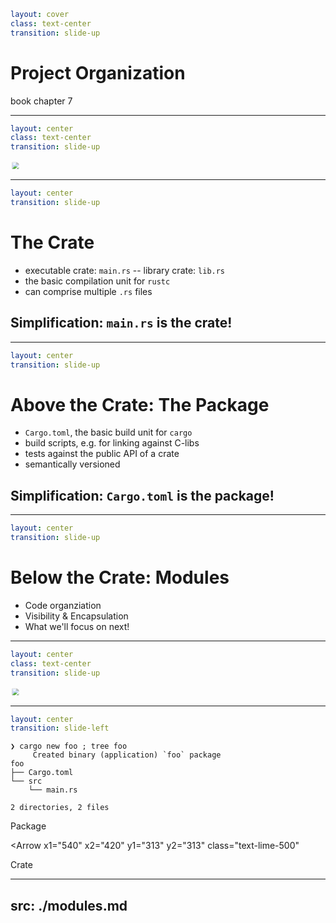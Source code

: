 ```yaml
layout: cover
class: text-center
transition: slide-up
```

# Project Organization

book chapter 7

<Nr />

---

```yaml
layout: center
class: text-center
transition: slide-up
```

<img
    src="/proj_org.png"
    style="transform: scale(0.7,0.7)"
/>

<Nr />

---

```yaml
layout: center
transition: slide-up
```

# The Crate

- executable crate: `main.rs` -- library crate: `lib.rs`
- the basic compilation unit for `rustc`
- can comprise multiple `.rs` files

## Simplification: `main.rs` is the crate!

<Nr />

---

```yaml
layout: center
transition: slide-up
```

# Above the Crate: The Package

- `Cargo.toml`, the basic build unit for `cargo`
- build scripts, e.g. for linking against C-libs
- tests against the public API of a crate
- semantically versioned

## Simplification: `Cargo.toml` is the package!

<Nr />

---

```yaml
layout: center
transition: slide-up
```

# Below the Crate: Modules

- Code organziation
- Visibility & Encapsulation
- What we'll focus on next!

<Nr />

---

```yaml
layout: center
class: text-center
transition: slide-up
```

<img
    src="/proj_org.png"
    style="transform: scale(0.7,0.7)"
/>

<Nr />

---

```yaml
layout: center
transition: slide-left
```

```
❯ cargo new foo ; tree foo
     Created binary (application) `foo` package
foo
├── Cargo.toml
└── src
    └── main.rs

2 directories, 2 files
```

<div
    class="border-2 border-orange-500 absolute top-56.5 left-60 w-60 h-26"
></div>
<div class="text-orange-500 absolute top-56 left-40 w-64 h-32">
    Package
</div>

<Arrow
    x1="540" x2="420" y1="313" y2="313"
    class="text-lime-500"
></Arrow>
<div class="text-lime-500 absolute top-75 left-138 w-64 h-32">
    Crate
</div>

<Nr />

---
src: ./modules.md
---
